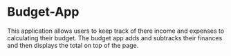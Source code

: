# Budget-App

This  application  allows users to keep track of there income and expenses to   calculating their budget. The budget app adds and subtracks their finances and then displays the total on top of the page.

